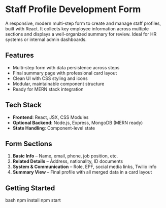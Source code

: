 #  Staff Profile Development Form

A responsive, modern multi-step form to create and manage staff profiles, built with React. It collects key employee information across multiple sections and displays a well-organized summary for review. Ideal for HR systems or internal admin dashboards.


##  Features

- Multi-step form with data persistence across steps
- Final summary page with professional card layout
- Clean UI with CSS styling and icons
- Modular, maintainable component structure
- Ready for MERN stack integration


##  Tech Stack

- **Frontend**: React, JSX, CSS Modules
- **Optional Backend**: Node.js, Express, MongoDB (MERN ready)
- **State Handling**: Component-level state


##  Form Sections

1. **Basic Info** – Name, email, phone, job position, etc.
2. **Related Details** – Address, nationality, ID documents
3. **System & Communication** – Role, EPF, social media links, Twilio info
4. **Summary View** – Final profile with all merged data in a card layout


##  Getting Started
bash
npm install
npm start


